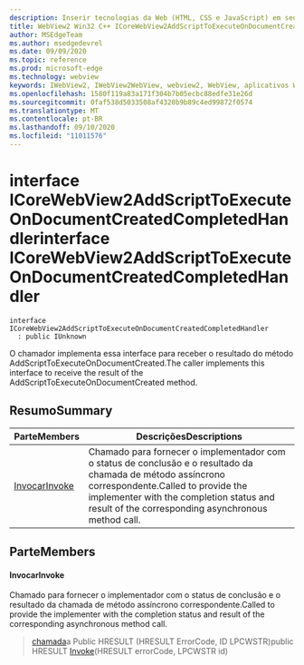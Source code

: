 ```yaml
---
description: Inserir tecnologias da Web (HTML, CSS e JavaScript) em seus aplicativos nativos com o controle WebView2 do Microsoft Edge
title: WebView2 Win32 C++ ICoreWebView2AddScriptToExecuteOnDocumentCreatedCompletedHandler
author: MSEdgeTeam
ms.author: msedgedevrel
ms.date: 09/09/2020
ms.topic: reference
ms.prod: microsoft-edge
ms.technology: webview
keywords: IWebView2, IWebView2WebView, webview2, WebView, aplicativos Win32, Win32, Edge, ICoreWebView2, ICoreWebView2Controller, controle do navegador, HTML Edge, ICoreWebView2AddScriptToExecuteOnDocumentCreatedCompletedHandler
ms.openlocfilehash: 1580f119a83a171f304b7b05ecbc88edfe31e26d
ms.sourcegitcommit: 0faf538d5033508af4320b9b89c4ed99872f0574
ms.translationtype: MT
ms.contentlocale: pt-BR
ms.lasthandoff: 09/10/2020
ms.locfileid: "11011576"
---
```

# <span data-ttu-id="1f8e4-104">interface ICoreWebView2AddScriptToExecuteOnDocumentCreatedCompletedHandler</span><span class="sxs-lookup"><span data-stu-id="1f8e4-104">interface ICoreWebView2AddScriptToExecuteOnDocumentCreatedCompletedHandler</span></span> 

```
interface ICoreWebView2AddScriptToExecuteOnDocumentCreatedCompletedHandler
  : public IUnknown
```

<span data-ttu-id="1f8e4-105">O chamador implementa essa interface para receber o resultado do método AddScriptToExecuteOnDocumentCreated.</span><span class="sxs-lookup"><span data-stu-id="1f8e4-105">The caller implements this interface to receive the result of the AddScriptToExecuteOnDocumentCreated method.</span></span>

## <span data-ttu-id="1f8e4-106">Resumo</span><span class="sxs-lookup"><span data-stu-id="1f8e4-106">Summary</span></span>

 <span data-ttu-id="1f8e4-107">Parte</span><span class="sxs-lookup"><span data-stu-id="1f8e4-107">Members</span></span>                        | <span data-ttu-id="1f8e4-108">Descrições</span><span class="sxs-lookup"><span data-stu-id="1f8e4-108">Descriptions</span></span>
--------------------------------|---------------------------------------------
[<span data-ttu-id="1f8e4-109">Invocar</span><span class="sxs-lookup"><span data-stu-id="1f8e4-109">Invoke</span></span>](#invoke) | <span data-ttu-id="1f8e4-110">Chamado para fornecer o implementador com o status de conclusão e o resultado da chamada de método assíncrono correspondente.</span><span class="sxs-lookup"><span data-stu-id="1f8e4-110">Called to provide the implementer with the completion status and result of the corresponding asynchronous method call.</span></span>

## <span data-ttu-id="1f8e4-111">Parte</span><span class="sxs-lookup"><span data-stu-id="1f8e4-111">Members</span></span>

#### <span data-ttu-id="1f8e4-112">Invocar</span><span class="sxs-lookup"><span data-stu-id="1f8e4-112">Invoke</span></span> 

<span data-ttu-id="1f8e4-113">Chamado para fornecer o implementador com o status de conclusão e o resultado da chamada de método assíncrono correspondente.</span><span class="sxs-lookup"><span data-stu-id="1f8e4-113">Called to provide the implementer with the completion status and result of the corresponding asynchronous method call.</span></span>

> <span data-ttu-id="1f8e4-114">[chamada](#invoke)a Public HRESULT (HRESULT ErrorCode, ID LPCWSTR)</span><span class="sxs-lookup"><span data-stu-id="1f8e4-114">public HRESULT [Invoke](#invoke)(HRESULT errorCode, LPCWSTR id)</span></span>

